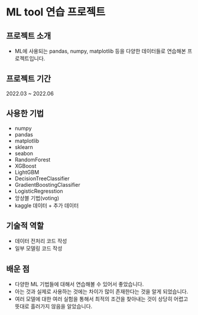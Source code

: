 # ML tool 연습 프로젝트

## 프로젝트 소개
- ML에 사용되는 pandas, numpy, matplotlib 등을 다양한 데이터들로 연습해본 프로젝트입니다.

## 프로젝트 기간
2022.03 ~ 2022.06

## 사용한 기법
- numpy
- pandas
- matplotlib
- sklearn
- seabon
- RandomForest
- XGBoost
- LightGBM
- DecisionTreeClassifier
- GradientBoostingClassifier
- LogisticRegresstion
- 앙상블 기법(voting)
- kaggle 데이터 + 추가 데이터

## 기술적 역할
- 데이터 전처리 코드 작성
- 일부 모델링 코드 작성

## 배운 점
- 다양한 ML 기법들에 대해서 연습해볼 수 있어서 좋았습니다.
- 아는 것과 실제로 사용하는 것에는 차이가 많이 존재한다는 것을 알게 되었습니다.
- 여러 모델에 대한 여러 실험을 통해서 최적의 조건을 찾아내는 것이 상당히 어렵고 뜻대로 흘러가지 않음을 알았습니다.
